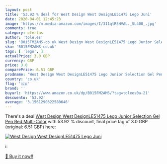 ```yaml
---
layout: post
title: '53.92 % deal for West Design West DesignLE51475 Lego Juni'
date: 2020-04-01 12:45:23
image: 'https://m.media-amazon.com/images/I/311qtRSHVAL._SL400_.jpg'
comments: true
category: ofertas
author: 'tole.es'
slug: 'B015FM2AMS-co.uk West Design West DesignLE51475 Lego Junior Selection...'
sku: 'B015FM2AMS-co.uk'
tags: [ 'lego', ]
actualPrice: 3.0 GBP
currency: GBP
price: 3.0
comparePrice: 6.51 GBP
prodname: 'West Design West DesignLE51475 Lego Junior Selection Gel Pen  Red  Multi-Color'
country: 'co.uk'
flag: '🇬🇧'
brand: ''
buyurl: 'https://www.amazon.co.uk/dp/B015FM2AMS/?tag=tolees0a-21'
descuento: '53.92'
average: '3.1561290322580646'
---
```


There's a deal [West Design West DesignLE51475 Lego Junior Selection Gel Pen  Red  Multi-Color](https://www.amazon.co.uk/dp/B015FM2AMS/?tag=tolees0a-21)  with  53.92 % discount, final price tag of  3.0 GBP (original: 6.51 GBP) here:

[![West Design West DesignLE51475 Lego Juni](https://m.media-amazon.com/images/I/311qtRSHVAL._SL400_.jpg)](https://www.amazon.co.uk/dp/B015FM2AMS/?tag=tolees0a-21)

ℹ️:


[🛒 Buy it now!!](https://www.amazon.co.uk/dp/B015FM2AMS/?tag=tolees0a-21)
